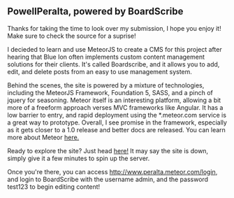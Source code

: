 ## PowellPeralta, powered by BoardScribe


Thanks for taking the time to look over my submission, I hope you enjoy it! Make sure to check the source for a suprise!

I decieded to learn and use MeteorJS to create a CMS for this project after hearing that Blue Ion often implements custom content management solutions for their clients. It's called Boardscribe, and it allows you to add, edit, and delete posts from an easy to use management system. 

Behind the scenes, the site is powered by a mixture of technologies, including the MeteorJS Framework, Foundation 5, SASS, and a pinch of jquery for seasoning. Meteor itself is an interesting platform, allowing a bit more of a freeform approach verses MVC frameworks like Angular. It has a low barrier to entry, and rapid deployment using the *.meteor.com service is a great way to prototype. Overall, I see promise in the framework, especially as it gets closer to a 1.0 release and better docs are released. You can learn more about Meteor [here.](http://www.meteor.com/ )

Ready to explore the site? Just head [here!](http://peralta.meteor.com/ ) It may say the site is down, simply give it a few minutes to spin up the server. 

Once you're there, you can access http://www.peralta.meteor.com/login, and login to BoardScribe with the username admin, and the password test123 to begin editing content!
